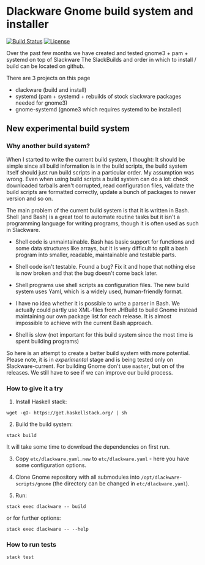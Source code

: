 # Dlackware Gnome build system and installer

[![Build Status](https://semaphoreci.com/api/v1/belka-ew/dlackware/branches/master/badge.svg)](https://semaphoreci.com/belka-ew/dlackware)
[![License](https://img.shields.io/badge/license-GPL--3.0-blue.svg)](https://choosealicense.com/licenses/gpl-3.0/)

Over the past few months we have created and tested gnome3 + pam + systemd on top of Slackware
The SlackBuilds and order in which to install / build can be located on github.

There are 3 projects on this page

- dlackware (build and install)
- systemd (pam + systemd + rebuilds of stock slackware packages needed for gnome3)
- gnome-systemd (gnome3 which requires systemd to be installed)

## New experimental build system

### Why another build system?

When I started to write the current build system, I thought: It should be
simple since all build information is in the build scripts, the build system
itself should just run build scripts in a particular order. My assumption was
wrong. Even when using build scripts a build system can do a lot: check
downloaded tarballs aren't corrupted, read configuration files, validate the
build scripts are formatted correctly, update a bunch of packages to newer
version and so on.

The main problem of the current build system is that it is written in Bash.
Shell (and Bash) is a great tool to automate routine tasks but it isn't a
programming language for writing programs, though it is often used as such in
Slackware.

- Shell code is unmaintainable. Bash has basic support for functions and some
data structures like arrays, but it is very difficult to split a bash program
into smaller, readable, maintainable and testable parts.

- Shell code isn't testable. Found a bug? Fix it and hope that nothing else
is now broken and that the bug doesn't come back later.

- Shell programs use shell scripts as configuration files. The new build system
uses Yaml, which is a widely used, human-friendly format.

- I have no idea whether it is possible to write a parser in Bash. We actually
could partly use XML-files from JHBuild to build Gnome instead maintaining
our own package list for each release. It is almost impossible to achieve with
the current Bash approach.

- Shell is slow (not important for this build system since the most time is
spent building programs)

So here is an attempt to create a better build system with more potential.
Please note, it is in *experimental* stage and is being tested only on
Slackware-current. For building Gnome don't use `master`, but on of the
releases. We still have to see if we can improve our build process.

### How to give it a try

1. Install Haskell stack:

```shell
wget -qO- https://get.haskellstack.org/ | sh
```

2. Build the build system:

```shell
stack build
```

It will take some time to download the dependencies on first run.

3. Copy `etc/dlackware.yaml.new` to `etc/dlackware.yaml` - here you have some
configuration options.

4. Clone Gnome repository with all submodules into
`/opt/dlackware-scripts/gnome` (the directory can be changed in
`etc/dlackware.yaml`).

5. Run:

```shell
stack exec dlackware -- build
```

or for further options:

```shell
stack exec dlackware -- --help
```

### How to run tests

```shell
stack test
```
